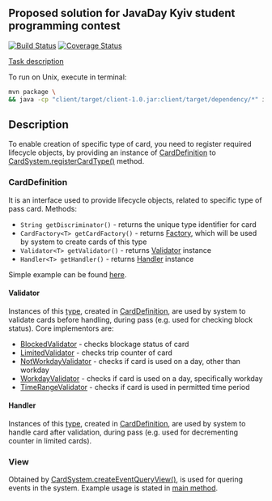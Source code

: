## Proposed solution for JavaDay Kyiv student programming contest
[![Build Status](https://travis-ci.org/alexsderkach/ski_pass.svg)](https://travis-ci.org/alex-derkach/ski_pass)
[![Coverage Status](https://coveralls.io/repos/alex-derkach/ski_pass/badge.svg?branch=master&service=github)](https://coveralls.io/github/alex-derkach/ski_pass?branch=master)

[Task description](http://jug.ua/materials/javaday-kyiv-student-programming-contest/)

To run on Unix, execute in terminal:
```bash
mvn package \
&& java -cp "client/target/client-1.0.jar:client/target/dependency/*" io.ski.Main
```

## Description

To enable creation of specific type of card, you need to register required lifecycle objects, by providing an instance of [CardDefinition](#carddefinition) to [CardSystem.registerCardType()](https://github.com/alex-derkach/ski_pass/blob/master/core/src/main/java/io/ski/CardSystem.java#L44) method.

### CardDefinition
It is an interface used to provide lifecycle objects, related to specific type of pass card. Methods:
* `String getDiscriminator()` - returns the unique type identifier for card
* `CardFactory<T> getCardFactory()` - returns [Factory](https://github.com/alex-derkach/ski_pass/blob/master/core/src/main/java/io/ski/card/CardFactory.java), which will be used by system to create cards of this type
* `Validator<T> getValidator()` - returns [Validator](#validator) instance
* `Handler<T> getHandler()` - returns [Handler](#handler) instance

Simple example can be found [here](https://github.com/alex-derkach/ski_pass/blob/master/client/src/main/java/io/ski/cards/Season2015CardDefinition.java).

#### Validator
Instances of this [type](https://github.com/alex-derkach/ski_pass/blob/master/core/src/main/java/io/ski/card/Validator.java), created in [CardDefinition](#carddefinition), are used by system to validate cards before handling, during pass (e.g. used for checking block status). Core implementors are:
* [BlockedValidator](https://github.com/alex-derkach/ski_pass/blob/master/core/src/main/java/io/ski/card/validator/BlockedValidator.java) - checks blockage status of card
* [LimitedValidator](https://github.com/alex-derkach/ski_pass/blob/master/core/src/main/java/io/ski/card/validator/LimitedValidator.java) - checks trip counter of card
* [NotWorkdayValidator](https://github.com/alex-derkach/ski_pass/blob/master/core/src/main/java/io/ski/card/validator/NotWorkdayValidator.java) - checks if card is used on a day, other than workday
* [WorkdayValidator](https://github.com/alex-derkach/ski_pass/blob/master/core/src/main/java/io/ski/card/validator/WorkdayValidator.java) - checks if card is used on a day, specifically workday
* [TimeRangeValidator](https://github.com/alex-derkach/ski_pass/blob/master/core/src/main/java/io/ski/card/validator/TimeRangeValidator.java) - checks if card is used in permitted time period

#### Handler
Instances of this [type](https://github.com/alex-derkach/ski_pass/blob/master/core/src/main/java/io/ski/card/Handler.java), created in [CardDefinition](#carddefinition), are used by system to handle card after validation, during pass (e.g. used for decrementing counter in limited cards).


### View
Obtained by [CardSystem.createEventQueryView()](https://github.com/alex-derkach/ski_pass/blob/master/core/src/main/java/io/ski/CardSystem.java#L40), is used for quering events in the system. Example usage is stated in [main method](https://github.com/alex-derkach/ski_pass/blob/master/client/src/main/java/io/ski/Main.java#L22).
